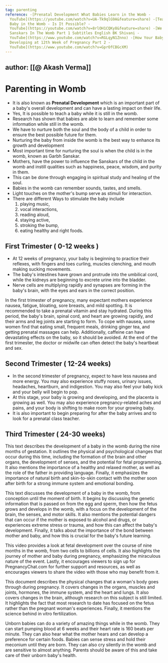 ```yaml
---
tag: parenting
reference: -[Prenatal Development What Babies Learn in the Womb -
  YouTube](https://youtube.com/watch?v=UA-Tk9qlG9A&feature=share) -[Teaching
  Baby in the Womb - Is It Possible? -
  YouTube](https://youtube.com/watch?v=8rlOH1CQKy8&feature=share) -[We Got
  Sanskars In The Womb Part 1 Subtitles English BK Shivani -
  YouTube](https://www.youtube.com/watch?v=RGLqyN1Znno) -[How Your Baby is
  Developing at 12th Week of Pregnancy Part 2 -
  YouTube](https://www.youtube.com/watch?v=GprOfCBGcXM)
---
```

author: [[@ Akash Verma]]
---

# Parenting in Womb

- It is also known as __Prenatal Development__ which is an important part of a baby's overall development and can have a lasting impact on their life.
- Yes, It is possible to teach a baby while it is still in the womb. 
- Research has shown that babies are able to learn and remember some information while still in the womb.
- We have to nurture both the soul and the body of a child in order to ensure the best possible future for them.
- Nurturing the baby from inside the womb is the best way to enhance its growth and development
- Most important time for nurturing the soul is when the child is in the womb, known as Garbh Sanskar.
- Mothers, have the power to influence the Sanskars of the child in the womb and instill qualities such as happiness, peace, wisdom, and purity in them.
- This can be done through engaging in spiritual study and healing of the soul.
- Babies in the womb can remember sounds, tastes, and smells.
- Light touches on the mother's bump serve as stimuli for interaction.
- There are different Ways to stimulate the baby include 
	1. playing music, 
	2. vocal interactions, 
	3. reading aloud, 
	4. staying active, 
	5. stroking the bump, 
	6. eating healthy and right foods.


## First Trimester ( 0-12 weeks )

- At 12 weeks of pregnancy, your baby is beginning to practice their reflexes, with fingers and toes curling, muscles clenching, and mouth making sucking movements.
- The baby's intestines have grown and protrude into the umbilical cord, while the kidneys are beginning to excrete urine into the bladder.
- Nerve cells are multiplying rapidly and synapses are forming in the baby's brain, with the eyes and ears in the correct position.

In the first trimester of pregnancy, many expectant mothers experience nausea, fatigue, bloating, sore breasts, and mild spotting. It is recommended to take a prenatal vitamin and stay hydrated. During this period, the baby's brain, spinal cord, and heart are growing rapidly, and their arms and leg joints are starting to form. To cope with nausea, some women find that eating small, frequent meals, drinking ginger tea, and getting prenatal massages can help. Additionally, caffeine can have devastating effects on the baby, so it should be avoided. At the end of the first trimester, the doctor or midwife can often detect the baby's heartbeat and sex.

## Second Trimester ( 12-24 weeks)

- In the second trimester of pregnancy, expect to have less nausea and more energy. You may also experience stuffy noses, urinary issues, headaches, heartburn, and indigestion. You may also feel your baby kick and your belly will begin to pop. 
- At this stage, your baby is growing and developing, and the placenta is growing as well. You may also experience pregnancy-related aches and pains, and your body is shifting to make room for your growing baby. 
- It is also important to begin preparing for after the baby arrives and to look for a prenatal class teacher.

## Third Trimester ( 24-30 weeks)






This text describes the development of a baby in the womb during the nine months of gestation. It outlines the physical and psychological changes that occur during this time, including the formation of the brain and other organs, the development of senses, and the potential for fetal programming. It also mentions the importance of a healthy and relaxed mother, as well as the role of the father in providing language. Finally, it emphasizes the importance of natural birth and skin-to-skin contact with the mother soon after birth for a strong immune system and emotional bonding. 


This text discusses the development of a baby in the womb, from conception until the moment of birth. It begins by discussing the genetic information that is passed on from the egg and sperm, then how the fetus grows and develops in the womb, with a focus on the development of the brain, the senses, and motor skills. It also mentions the potential dangers that can occur if the mother is exposed to alcohol and drugs, or experiences extreme stress or trauma, and how this can affect the baby's development. Finally, it talks about the importance of the bond between mother and baby, and how this is crucial for the baby's future learning.



This video provides a look at fetal development over the course of nine months in the womb, from two cells to billions of cells. It also highlights the journey of mother and baby during pregnancy, emphasizing the miraculous nature of the event. Lastly, it encourages viewers to sign up for PregnancyChat.com for further support and resources, as well as encourages viewers to share the video with those who may benefit from it.


This document describes the physical changes that a woman's body goes through during pregnancy. It covers changes in the organs, muscles and joints, hormones, the immune system, and the heart and lungs. It also covers changes in the brain, although research on this subject is still limited. It highlights the fact that most research to date has focused on the fetus rather than the pregnant woman's experiences. Finally, it mentions the science behind in vitro fertilization.


Unborn babies can do a variety of amazing things while in the womb. They can start pumping blood at 6 weeks and their heart rate is 160 beats per minute. They can also hear what the mother hears and can develop a preference for certain foods. Babies can sense stress and hold their meconium until they are born. They can also cry silently in the womb and are sensitive to almost anything. Parents should be aware of this and take care of their unborn baby's health.
